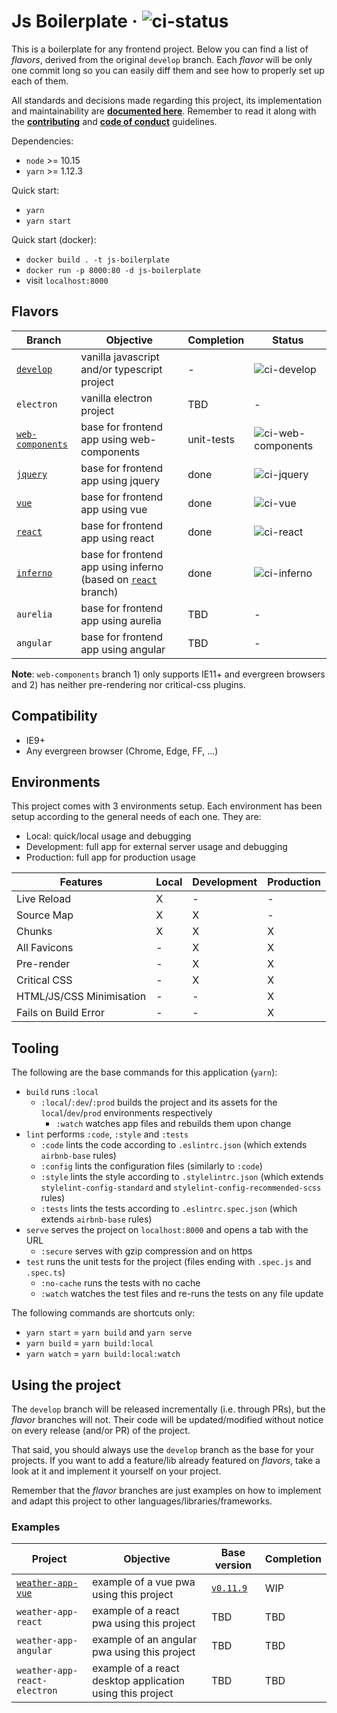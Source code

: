 # Js Boilerplate &middot; ![ci-status][ci-develop]

This is a boilerplate for any frontend project. Below you can find a list of _flavors_, derived from
the original `develop` branch. Each _flavor_ will be only one commit long so you can easily diff
them and see how to properly set up each of them.

All standards and decisions made regarding this project, its implementation and maintainability are
**[documented here](.github/STANDARDS.md)**. Remember to read it along with the
**[contributing](.github/CONTRIBUTING.md)** and **[code of conduct](.github/CODE_OF_CONDUCT.md)**
guidelines.

Dependencies:
  - `node` >= 10.15
  - `yarn` >= 1.12.3

Quick start:
  - `yarn`
  - `yarn start`

Quick start (docker):
  - `docker build . -t js-boilerplate`
  - `docker run -p 8000:80 -d js-boilerplate`
  - visit `localhost:8000`

## Flavors

| Branch | Objective | Completion | Status |
| ------ | ------ | ------ | ------ |
| [`develop`][link-develop] | vanilla javascript and/or typescript project | - | ![ci-develop][ci-develop] |
| `electron` | vanilla electron project | TBD | - |
| [`web-components`][link-web-components] | base for frontend app using web-components | unit-tests | ![ci-web-components][ci-web-components] |
| [`jquery`][link-jquery] | base for frontend app using jquery | done | ![ci-jquery][ci-jquery] |
| [`vue`][link-vue] | base for frontend app using vue | done | ![ci-vue][ci-vue] |
| [`react`][link-react] | base for frontend app using react | done | ![ci-react][ci-react] |
| [`inferno`][link-inferno] | base for frontend app using inferno (based on [`react`][link-react] branch) | done | ![ci-inferno][ci-inferno] |
| `aurelia` | base for frontend app using aurelia | TBD | - |
| `angular` | base for frontend app using angular | TBD | - |

**Note**: `web-components` branch 1) only supports IE11+ and evergreen browsers and 2) has neither
pre-rendering nor critical-css plugins.

## Compatibility
  - IE9+
  - Any evergreen browser (Chrome, Edge, FF, ...)

## Environments

This project comes with 3 environments setup. Each environment has been setup according to the
general needs of each one. They are:
  - Local: quick/local usage and debugging
  - Development: full app for external server usage and debugging
  - Production: full app for production usage

| Features | Local | Development | Production |
| ------ | ------ | ------ | ------ |
| Live Reload | X | - | - |
| Source Map | X | X | - |
| Chunks | X | X | X |
| All Favicons | - | X | X |
| Pre-render | - | X | X |
| Critical CSS | - | X | X |
| HTML/JS/CSS Minimisation | - | - | X |
| Fails on Build Error | - | - | X |

## Tooling

The following are the base commands for this application (`yarn`):
  - `build` runs `:local`
    - `:local`/`:dev`/`:prod` builds the project and its assets for the `local`/`dev`/`prod`
environments respectively
      - `:watch` watches app files and rebuilds them upon change
  - `lint` performs `:code`, `:style` and `:tests`
    - `:code` lints the code according to `.eslintrc.json` (which extends `airbnb-base` rules)
    - `:config` lints the configuration files (similarly to `:code`)
    - `:style` lints the style according to `.stylelintrc.json` (which extends
`stylelint-config-standard` and `stylelint-config-recommended-scss` rules)
    - `:tests` lints the tests according to `.eslintrc.spec.json` (which extends `airbnb-base`
rules)
  - `serve` serves the project on `localhost:8000` and opens a tab with the URL
    - `:secure` serves with gzip compression and on https
  - `test` runs the unit tests for the project (files ending with `.spec.js` and `.spec.ts`)
    - `:no-cache` runs the tests with no cache
    - `:watch` watches the test files and re-runs the tests on any file update

The following commands are shortcuts only:
  - `yarn start` = `yarn build` and `yarn serve`
  - `yarn build` = `yarn build:local`
  - `yarn watch` = `yarn build:local:watch`

## Using the project

The `develop` branch will be released incrementally (i.e. through PRs), but the _flavor_ branches
will not. Their code will be updated/modified without notice on every release (and/or PR) of the
project.

That said, you should always use the `develop` branch as the base for your projects. If you want to
add a feature/lib already featured on _flavors_, take a look at it and implement it yourself on your
project.

Remember that the _flavor_ branches are just examples on how to implement and adapt this project to
other languages/libraries/frameworks.

### Examples

| Project | Objective | Base version | Completion |
| ------ | ------ | ------ | ------ |
| [`weather-app-vue`][link-app-vue] | example of a vue pwa using this project | [`v0.11.9`][version-rc2] | WIP |
| `weather-app-react` | example of a react pwa using this project | TBD | TBD |
| `weather-app-angular` | example of an angular pwa using this project | TBD | TBD |
| `weather-app-react-electron` | example of a react desktop application using this project | TBD | TBD |

[link-develop]: https://github.com/tiagomapmarques/js-boilerplate
[link-electron]: https://github.com/tiagomapmarques/js-boilerplate/tree/electron
[link-web-components]: https://github.com/tiagomapmarques/js-boilerplate/tree/web-components
[link-jquery]: https://github.com/tiagomapmarques/js-boilerplate/tree/jquery
[link-vue]: https://github.com/tiagomapmarques/js-boilerplate/tree/vue
[link-react]: https://github.com/tiagomapmarques/js-boilerplate/tree/react
[link-inferno]: https://github.com/tiagomapmarques/js-boilerplate/tree/inferno
[link-aurelia]: https://github.com/tiagomapmarques/js-boilerplate/tree/aurelia
[link-angular]: https://github.com/tiagomapmarques/js-boilerplate/tree/angular
[link-app-vue]: https://github.com/tiagomapmarques/js-boilerplate/tree/examples/weather-app-vue
[ci-develop]: https://circleci.com/gh/tiagomapmarques/js-boilerplate.svg?style=shield&circle-token=a1853ef566db72f165f70b008b5929d5978f2bcd
[ci-electron]: https://circleci.com/gh/tiagomapmarques/js-boilerplate/tree/electron.svg?style=shield&circle-token=a1853ef566db72f165f70b008b5929d5978f2bcd
[ci-web-components]: https://circleci.com/gh/tiagomapmarques/js-boilerplate/tree/web-components.svg?style=shield&circle-token=a1853ef566db72f165f70b008b5929d5978f2bcd
[ci-jquery]: https://circleci.com/gh/tiagomapmarques/js-boilerplate/tree/jquery.svg?style=shield&circle-token=a1853ef566db72f165f70b008b5929d5978f2bcd
[ci-vue]: https://circleci.com/gh/tiagomapmarques/js-boilerplate/tree/vue.svg?style=shield&circle-token=a1853ef566db72f165f70b008b5929d5978f2bcd
[ci-react]: https://circleci.com/gh/tiagomapmarques/js-boilerplate/tree/react.svg?style=shield&circle-token=a1853ef566db72f165f70b008b5929d5978f2bcd
[ci-inferno]: https://circleci.com/gh/tiagomapmarques/js-boilerplate/tree/inferno.svg?style=shield&circle-token=a1853ef566db72f165f70b008b5929d5978f2bcd
[ci-aurelia]: https://circleci.com/gh/tiagomapmarques/js-boilerplate/tree/aurelia.svg?style=shield&circle-token=a1853ef566db72f165f70b008b5929d5978f2bcd
[ci-angular]: https://circleci.com/gh/tiagomapmarques/js-boilerplate/tree/angular.svg?style=shield&circle-token=a1853ef566db72f165f70b008b5929d5978f2bcd
[version-rc2]: https://github.com/tiagomapmarques/js-boilerplate/tree/v0.11.9
